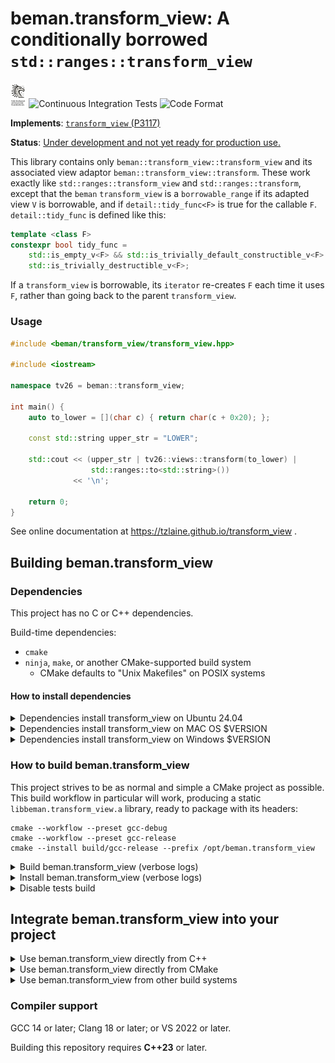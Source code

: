<!--
SPDX-License-Identifier: Apache-2.0 WITH LLVM-exception
-->

# beman.transform_view: A conditionally borrowed `std::ranges::transform_view`

<img src="https://github.com/bemanproject/beman/blob/main/images/logos/beman_logo-beman_library_under_development.png" style="width:5%; height:auto;"> ![Continuous Integration Tests](https://github.com/tzlaine/transform_view/actions/workflows/ci_tests.yml/badge.svg) ![Code Format](https://github.com/tzlaine/transform_view/actions/workflows/pre-commit.yml/badge.svg)

**Implements**: [`transform_view` (P3117)](https://wg21.link/P3117)

**Status**: [Under development and not yet ready for production use.](https://github.com/bemanproject/beman/blob/main/docs/BEMAN_LIBRARY_MATURITY_MODEL.md#under-development-and-not-yet-ready-for-production-use)

This library contains only `beman::transform_view::transform_view` and its
associated view adaptor `beman::transform_view::transform`.  These work
exactly like `std::ranges::transform_view` and `std::ranges::transform`,
except that the `beman` `transform_view` is a `borrowable_range` if its
adapted view `V` is borrowable, and if `detail::tidy_func<F>` is true for the
callable `F`.  `detail::tidy_func` is defined like this:

```c++
template <class F>
constexpr bool tidy_func =
    std::is_empty_v<F> && std::is_trivially_default_constructible_v<F> &&
    std::is_trivially_destructible_v<F>;
```

If a `transform_view` is borrowable, its `iterator` re-creates `F` each time
it uses `F`, rather than going back to the parent `transform_view`.

### Usage

```c++
#include <beman/transform_view/transform_view.hpp>

#include <iostream>

namespace tv26 = beman::transform_view;

int main() {
    auto to_lower = [](char c) { return char(c + 0x20); };

    const std::string upper_str = "LOWER";

    std::cout << (upper_str | tv26::views::transform(to_lower) |
                  std::ranges::to<std::string>())
              << '\n';

    return 0;
}
```

See online documentation at https://tzlaine.github.io/transform_view .

## Building beman.transform_view

### Dependencies
This project has no C or C++ dependencies.

Build-time dependencies:

- `cmake`
- `ninja`, `make`, or another CMake-supported build system
  - CMake defaults to "Unix Makefiles" on POSIX systems

#### How to install dependencies

<details>
<summary>Dependencies install transform_view on Ubuntu 24.04  </summary>

```shell
# Install tools:
apt-get install -y cmake make ninja-build

# Toolchains:
apt-get install                           \
  g++-14 gcc-14                           \
  clang-18 clang++-18 clang-19 clang++-19
```

</details>

<details>
<summary>Dependencies install transform_view on MAC OS $VERSION </summary>

<!-- TODO Darius: rewrite section!-->
```shell
# TODO
```

</details>

<details>
<summary>Dependencies install transform_view on Windows $VERSION  </summary>
<!-- TODO Darius: rewrite section!-->

```shell
# TODO
```

</details>

### How to build beman.transform_view

This project strives to be as normal and simple a CMake project as possible.
This build workflow in particular will work,
producing a static `libbeman.transform_view.a` library, ready to package with its headers:

```shell
cmake --workflow --preset gcc-debug
cmake --workflow --preset gcc-release
cmake --install build/gcc-release --prefix /opt/beman.transform_view
```

<details>
<summary> Build beman.transform_view (verbose logs) </summary>

```shell
# Configure beman.transform_view via gcc-debug workflow for development.
$ cmake --workflow --preset gcc-debug
Executing workflow step 1 of 3: configure preset "gcc-debug"

Preset CMake variables:

  CMAKE_BUILD_TYPE="Debug"
  CMAKE_CXX_COMPILER="g++-14"
  CMAKE_CXX_FLAGS="-fsanitize=address -fsanitize=pointer-compare -fsanitize=pointer-subtract -fsanitize=leak -fsanitize=undefined"
  CMAKE_CXX_STANDARD="23"

Examples to be built: transform_view_direct_usage
-- Configuring done (0.3s)
-- Generating done (0.0s)
-- Build files have been written to: /home/tzlaine/transform_view/build/gcc-debug

Executing workflow step 2 of 3: build preset "gcc-debug"

[6/6] Linking CXX executable tests/beman/transform_view/beman.transform_view.tests.transform_view

Executing workflow step 3 of 3: test preset "gcc-debug"

Test project /home/tzlaine/transform_view/build/gcc-debug
      Start  1: transform_view_.iter_concept_categroy
 1/25 Test  #1: transform_view_.iter_concept_categroy ......................   Passed    0.01 sec
      Start  2: transform_view_.default_ctor
 2/25 Test  #2: transform_view_.default_ctor ...............................   Passed    0.02 sec
      Start  3: transform_view_.base_
 3/25 Test  #3: transform_view_.base_ ......................................   Passed    0.03 sec
      Start  4: transform_view_.begin_end
 4/25 Test  #4: transform_view_.begin_end ..................................   Passed    0.02 sec
      Start  5: transform_view_.copy_func_empty_range_copy_alg
 5/25 Test  #5: transform_view_.copy_func_empty_range_copy_alg .............   Passed    0.01 sec
      Start  6: transform_view_.copy_func_copy_alg
 6/25 Test  #6: transform_view_.copy_func_copy_alg .........................   Passed    0.03 sec
      Start  7: transform_view_.copy_func_empty_range_adaptor_copy_alg
 7/25 Test  #7: transform_view_.copy_func_empty_range_adaptor_copy_alg .....   Passed    0.03 sec
      Start  8: transform_view_.copy_func_adaptor_copy_alg
 8/25 Test  #8: transform_view_.copy_func_adaptor_copy_alg .................   Passed    0.02 sec
      Start  9: transform_view_.copy_func_empty_range_adaptor_to_vec
 9/25 Test  #9: transform_view_.copy_func_empty_range_adaptor_to_vec .......   Passed    0.04 sec
      Start 10: transform_view_.copy_func_adaptor_to_vec
10/25 Test #10: transform_view_.copy_func_adaptor_to_vec ...................   Passed    0.03 sec
      Start 11: transform_view_.lower_func_copy_alg
11/25 Test #11: transform_view_.lower_func_copy_alg ........................   Passed    0.02 sec
      Start 12: transform_view_.lower_func_range_adaptor
12/25 Test #12: transform_view_.lower_func_range_adaptor ...................   Passed    0.03 sec
      Start 13: transform_view_.lower_func_adaptor_to_vec
13/25 Test #13: transform_view_.lower_func_adaptor_to_vec ..................   Passed    0.04 sec
      Start 14: transform_view_.lower_upper_func_copy_alg
14/25 Test #14: transform_view_.lower_upper_func_copy_alg ..................   Passed    0.04 sec
      Start 15: transform_view_.lower_upper_func_range_adaptor
15/25 Test #15: transform_view_.lower_upper_func_range_adaptor .............   Passed    0.03 sec
      Start 16: transform_view_.lower_upper_func_adaptor_to_vec
16/25 Test #16: transform_view_.lower_upper_func_adaptor_to_vec ............   Passed    0.02 sec
      Start 17: transform_view_.sentinel_lower_func_copy_alg
17/25 Test #17: transform_view_.sentinel_lower_func_copy_alg ...............   Passed    0.02 sec
      Start 18: transform_view_.sentinel_lower_func_range_adaptor
18/25 Test #18: transform_view_.sentinel_lower_func_range_adaptor ..........   Passed    0.02 sec
      Start 19: transform_view_.sentinel_lower_func_adaptor_to_vec
19/25 Test #19: transform_view_.sentinel_lower_func_adaptor_to_vec .........   Passed    0.02 sec
      Start 20: transform_view_.sentinel_lower_upper_func_copy_alg
20/25 Test #20: transform_view_.sentinel_lower_upper_func_copy_alg .........   Passed    0.02 sec
      Start 21: transform_view_.sentinel_lower_upper_func_range_adaptor
21/25 Test #21: transform_view_.sentinel_lower_upper_func_range_adaptor ....   Passed    0.02 sec
      Start 22: transform_view_.sentinel_lower_upper_func_adaptor_to_vec
22/25 Test #22: transform_view_.sentinel_lower_upper_func_adaptor_to_vec ...   Passed    0.02 sec
      Start 23: transform_view_.borrowability
23/25 Test #23: transform_view_.borrowability ..............................   Passed    0.03 sec
      Start 24: transform_view_.borrowability_safety
24/25 Test #24: transform_view_.borrowability_safety .......................   Passed    0.03 sec
      Start 25: transform_view_.borrowability_safety_failure
25/25 Test #25: transform_view_.borrowability_safety_failure ...............   Passed    0.03 sec

100% tests passed, 0 tests failed out of 25

Total Test time (real) =   0.60 sec

# Configure beman.transform_view via gcc-release workflow for direct usage.
$ cmake --workflow --preset gcc-release
Executing workflow step 1 of 3: configure preset "gcc-release"

Preset CMake variables:

  CMAKE_BUILD_TYPE="RelWithDebInfo"
  CMAKE_CXX_COMPILER="g++-14"
  CMAKE_CXX_FLAGS="-O3"
  CMAKE_CXX_STANDARD="23"

Examples to be built: transform_view_direct_usage
-- Configuring done (0.3s)
-- Generating done (0.0s)
-- Build files have been written to: /home/tzlaine/transform_view/build/gcc-release

Executing workflow step 2 of 3: build preset "gcc-release"

[6/6] Linking CXX executable tests/beman/transform_view/beman.transform_view.tests.transform_view

Executing workflow step 3 of 3: test preset "gcc-release"

Test project /home/tzlaine/transform_view/build/gcc-release
      Start  1: transform_view_.iter_concept_categroy
 1/25 Test  #1: transform_view_.iter_concept_categroy ......................   Passed    0.00 sec
      Start  2: transform_view_.default_ctor
 2/25 Test  #2: transform_view_.default_ctor ...............................   Passed    0.00 sec
      Start  3: transform_view_.base_
 3/25 Test  #3: transform_view_.base_ ......................................   Passed    0.00 sec
      Start  4: transform_view_.begin_end
 4/25 Test  #4: transform_view_.begin_end ..................................   Passed    0.00 sec
      Start  5: transform_view_.copy_func_empty_range_copy_alg
 5/25 Test  #5: transform_view_.copy_func_empty_range_copy_alg .............   Passed    0.00 sec
      Start  6: transform_view_.copy_func_copy_alg
 6/25 Test  #6: transform_view_.copy_func_copy_alg .........................   Passed    0.00 sec
      Start  7: transform_view_.copy_func_empty_range_adaptor_copy_alg
 7/25 Test  #7: transform_view_.copy_func_empty_range_adaptor_copy_alg .....   Passed    0.00 sec
      Start  8: transform_view_.copy_func_adaptor_copy_alg
 8/25 Test  #8: transform_view_.copy_func_adaptor_copy_alg .................   Passed    0.00 sec
      Start  9: transform_view_.copy_func_empty_range_adaptor_to_vec
 9/25 Test  #9: transform_view_.copy_func_empty_range_adaptor_to_vec .......   Passed    0.00 sec
      Start 10: transform_view_.copy_func_adaptor_to_vec
10/25 Test #10: transform_view_.copy_func_adaptor_to_vec ...................   Passed    0.00 sec
      Start 11: transform_view_.lower_func_copy_alg
11/25 Test #11: transform_view_.lower_func_copy_alg ........................   Passed    0.00 sec
      Start 12: transform_view_.lower_func_range_adaptor
12/25 Test #12: transform_view_.lower_func_range_adaptor ...................   Passed    0.00 sec
      Start 13: transform_view_.lower_func_adaptor_to_vec
13/25 Test #13: transform_view_.lower_func_adaptor_to_vec ..................   Passed    0.00 sec
      Start 14: transform_view_.lower_upper_func_copy_alg
14/25 Test #14: transform_view_.lower_upper_func_copy_alg ..................   Passed    0.00 sec
      Start 15: transform_view_.lower_upper_func_range_adaptor
15/25 Test #15: transform_view_.lower_upper_func_range_adaptor .............   Passed    0.00 sec
      Start 16: transform_view_.lower_upper_func_adaptor_to_vec
16/25 Test #16: transform_view_.lower_upper_func_adaptor_to_vec ............   Passed    0.00 sec
      Start 17: transform_view_.sentinel_lower_func_copy_alg
17/25 Test #17: transform_view_.sentinel_lower_func_copy_alg ...............   Passed    0.00 sec
      Start 18: transform_view_.sentinel_lower_func_range_adaptor
18/25 Test #18: transform_view_.sentinel_lower_func_range_adaptor ..........   Passed    0.00 sec
      Start 19: transform_view_.sentinel_lower_func_adaptor_to_vec
19/25 Test #19: transform_view_.sentinel_lower_func_adaptor_to_vec .........   Passed    0.00 sec
      Start 20: transform_view_.sentinel_lower_upper_func_copy_alg
20/25 Test #20: transform_view_.sentinel_lower_upper_func_copy_alg .........   Passed    0.00 sec
      Start 21: transform_view_.sentinel_lower_upper_func_range_adaptor
21/25 Test #21: transform_view_.sentinel_lower_upper_func_range_adaptor ....   Passed    0.00 sec
      Start 22: transform_view_.sentinel_lower_upper_func_adaptor_to_vec
22/25 Test #22: transform_view_.sentinel_lower_upper_func_adaptor_to_vec ...   Passed    0.00 sec
      Start 23: transform_view_.borrowability
23/25 Test #23: transform_view_.borrowability ..............................   Passed    0.00 sec
      Start 24: transform_view_.borrowability_safety
24/25 Test #24: transform_view_.borrowability_safety .......................   Passed    0.00 sec
      Start 25: transform_view_.borrowability_safety_failure
25/25 Test #25: transform_view_.borrowability_safety_failure ...............   Passed    0.00 sec

100% tests passed, 0 tests failed out of 25

Total Test time (real) =   0.04 sec

# Run examples.
$ build/gcc-release/examples/beman.transform_view.examples.transform_view_direct_usage
lower

```

</details>

<details>
<summary> Install beman.transform_view (verbose logs) </summary>

```shell
# Install build artifacts from `build` directory into `opt/beman.transform_view` path.
$ cmake --install build/gcc-release --prefix /opt/beman.transform_view
-- Install configuration: "RelWithDebInfo"
-- Installing: /opt/beman.transform_view/lib/libbeman.transform_view.a
-- Installing: /opt/beman.transform_view/include/beman/transform_view/transform_view.hpp

# Check tree.
$ tree /opt/beman.transform_view
/opt/beman.transform_view
├── include
│   └── beman
│       └── transform_view
│           └── transform_view.hpp
└── lib
    └── libbeman.transform_view.a

5 directories, 2 files
```

</details>

<details>
<summary> Disable tests build </summary>

To build this project with tests disabled (and their dependencies),
simply use `BEMAN_TRANSFORM_VIEW_BUILD_TESTING=OFF` as documented in upstream [CMake documentation](https://cmake.org/cmake/help/latest/module/CTest.html):

```shell
cmake -B build -S . -DBEMAN_TRANSFORM_VIEW_BUILD_TESTING=OFF
```

</details>

## Integrate beman.transform_view into your project

<details>
<summary> Use beman.transform_view directly from C++ </summary>

This library is header only.  If you want to use `beman.transform_view` from your
project, you can include `beman/transform_view/*.hpp` files from your C++ source
files

```cpp
#include <beman/transform_view/transform_view.hpp>
```

and directly link with `libbeman.transform_view.a`

```shell
# Assume /opt/beman.transform_view staging directory.
$ c++ -o transform_view_usage examples/transform_view_direct_usage.cpp \
    -I /opt/beman.transform_view/include/ \
    -L/opt/beman.transform_view/lib/ -lbeman.transform_view
```

</details>

<details>
<summary> Use beman.transform_view directly from CMake </summary>

<!-- TODO Darius: rewrite section! Add examples. -->

For CMake based projects, you will need to use the `beman.transform_view` CMake module to define the `beman::transform_view` CMake target:

```cmake
find_package(beman.transform_view REQUIRED)
```

You will also need to add `beman::transform_view`
to the link libraries of any libraries or executables that include `beman/transform_view/*.hpp` in their source or header file.

```cmake
target_link_libraries(yourlib PUBLIC beman::transform_view)
```

</details>

<details>
<summary> Use beman.transform_view from other build systems </summary>

<!-- TODO Darius: rewrite section! Add examples. -->

Build systems that support `pkg-config` by providing a `beman.transform_view.pc` file.
Build systems that support interoperation via `pkg-config` should be able to detect `beman.transform_view` for you automatically.

</details>

### Compiler support

GCC 14 or later; Clang 18 or later; or VS 2022 or later.

Building this repository requires **C++23** or later.
